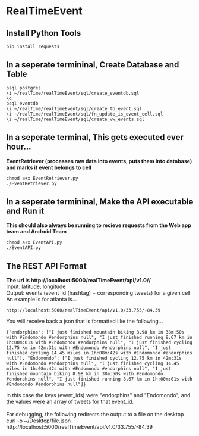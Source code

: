 # RealTimeEvent

## Install Python Tools
```
pip install requests
```

## In a seperate termininal, Create Database and Table
```
psql postgres
\i ~/realTime/realTimeEvent/sql/create_eventdb.sql
\q
psql eventdb
\i ~/realTime/realTimeEvent/sql/create_tb_event.sql
\i ~/realTime/realTimeEvent/sql/fn_update_is_event_cell.sql
\i ~/realTime/realTimeEvent/sql/create_vw_events.sql
```

## In a seperate terminal, This gets executed ever hour...
**EventRetriever (processes raw data into events, puts them into database) and marks if event belongs to cell**<br />
```
chmod a+x EventRetriever.py
./EventRetriever.py
```

## In a seperate termininal, Make the API executable and Run it
**This should also always be running to recieve requests from the Web app team and Android Team**<br />
```
chmod a+x EventAPI.py
./EventAPI.py
```

## The REST API Format
**The url is  http://localhost:5000/realTimeEvent/api/v1.0/<latitude>/<longitude>**<br />
Input: latitude, longitude<br />
Output: events (event_id (hashtag) + corresponding tweets) for a given cell<br />
An example is for atlanta is...<br />
```
http://localhost:5000/realTimeEvent/api/v1.0/33.755/-84.39
```
You will receive back a json that is formatted like the following...<br />
```
{"endorphins": ["I just finished mountain biking 8.98 km in 38m:50s with #Endomondo #endorphins null", "I just finished running 8.67 km in 1h:00m:01s with #Endomondo #endorphins null", "I just finished cycling 12.75 km in 42m:31s with #Endomondo #endorphins null", "I just finished cycling 14.45 miles in 1h:08m:42s with #Endomondo #endorphins null"], "Endomondo": ["I just finished cycling 12.75 km in 42m:31s with #Endomondo #endorphins null", "I just finished cycling 14.45 miles in 1h:08m:42s with #Endomondo #endorphins null", "I just finished mountain biking 8.98 km in 38m:50s with #Endomondo #endorphins null", "I just finished running 8.67 km in 1h:00m:01s with #Endomondo #endorphins null"]}
```

In this case the keys (event_ids) were "endorphins" and "Endomondo", and the values were an array of tweets for that event_id. <br />
<br />
For debugging, the following redirects the output to a file on the desktop<br />
curl -o ~/Desktop/file.json http://localhost:5000/realTimeEvent/api/v1.0/33.755/-84.39<br />


